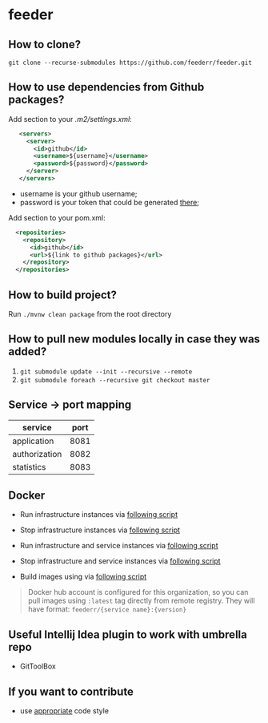 # feeder

## How to clone?
`git clone --recurse-submodules https://github.com/feederr/feeder.git` 

## How to use dependencies from Github packages?
Add section to your _.m2/settings.xml_:
```xml
   <servers>
     <server>
       <id>github</id>
       <username>${username}</username>
       <password>${password}</password>
     </server>
   </servers>
```
* username is your github username;
* password is your token that could be generated [there](https://github.com/settings/tokens);

Add section to your pom.xml:

```xml
  <repositories>
    <repository>
      <id>github</id>
      <url>${link to github packages}</url>
    </repository>
  </repositories>
```

## How to build project?

Run `./mvnw clean package` from the root directory

## How to pull new modules locally in case they was added?

1. `git submodule update --init --recursive --remote`
2. `git submodule foreach --recursive git checkout master`

## Service -> port mapping

| service       | port |
|---------------|------|
| application   | 8081 |
| authorization | 8082 |
| statistics    | 8083 |

## Docker

* Run infrastructure instances via [following script](https://github.com/feederr/feeder-devtools/blob/master/run/run-infra.sh) 

* Stop infrastructure instances via [following script](https://github.com/feederr/feeder-devtools/blob/master/kill/kill-infa.sh) 

* Run infrastructure and service instances via [following script](https://github.com/feederr/feeder-devtools/blob/master/run/run-all.sh)

* Stop infrastructure and service instances via [following script](https://github.com/feederr/feeder-devtools/blob/master/kill/kill-all.sh)

* Build images using via [following script](https://github.com/feederr/feeder-devtools/blob/master/rebuild-all.sh)

> Docker hub account is configured for this organization, so you can pull images using `:latest` tag directly from remote registry. 
> They will have format: `feederr/{service name}:{version}`

## Useful Intellij Idea plugin to work with umbrella repo

* GitToolBox

## If you want to contribute
* use [appropriate](https://github.com/feederr/feeder/blob/master/google-code-style.xml) code style
